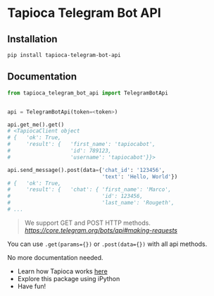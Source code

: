 # Tapioca Telegram Bot API

## Installation
```
pip install tapioca-telegram-bot-api
```

## Documentation
``` python
from tapioca_telegram_bot_api import TelegramBotApi


api = TelegramBotApi(token=<token>)

api.get_me().get()
# <TapiocaClient object
# {   'ok': True,
#     'result': {   'first_name': 'tapiocabot',
#                   'id': 789123,
#                   'username': 'tapiocabot'}}>

api.send_message().post(data={'chat_id': '123456',
                              'text': 'Hello, World'})
# {   'ok': True,
#     'result': {   'chat': { 'first_name': 'Marco',
#                             'id': 123456,
#                             'last_name': 'Rougeth',
# ...

```

> We support GET and POST HTTP methods.
_https://core.telegram.org/bots/api#making-requests_

You can use `.get(params={})` or `.post(data={})` with all api methods.

No more documentation needed.

- Learn how Tapioca works [here](http://tapioca-wrapper.readthedocs.org/en/stable/quickstart.html)
- Explore this package using iPython
- Have fun!
